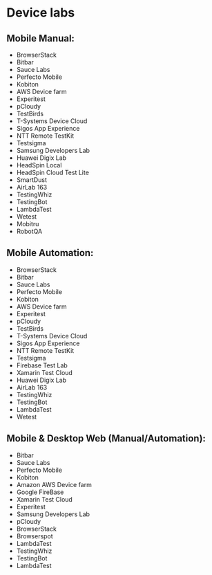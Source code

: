 # Device labs

## Mobile Manual:

* BrowserStack
* Bitbar
* Sauce Labs
* Perfecto Mobile
* Kobiton
* AWS Device farm
* Experitest
* pCloudy
* TestBirds
* T-Systems Device Cloud
* Sigos App Experience
* NTT Remote TestKit
* Testsigma
* Samsung Developers Lab
* Huawei Digix Lab
* HeadSpin Local
* HeadSpin Cloud Test Lite 
* SmartDust
* AirLab 163
* TestingWhiz
* TestingBot
* LambdaTest
* Wetest
* Mobitru
* RobotQA

## Mobile Automation:

* BrowserStack
* Bitbar
* Sauce Labs
* Perfecto Mobile
* Kobiton
* AWS Device farm
* Experitest
* pCloudy
* TestBirds
* T-Systems Device Cloud
* Sigos App Experience
* NTT Remote TestKit
* Testsigma
* Firebase Test Lab
* Xamarin Test Cloud
* Huawei Digix Lab
* AirLab 163
* TestingWhiz
* TestingBot
* LambdaTest
* Wetest

## Mobile & Desktop Web \(Manual/Automation\):

* Bitbar
* Sauce Labs
* Perfecto Mobile
* Kobiton
* Amazon AWS Device farm
* Google FireBase
* Xamarin Test Cloud
* Experitest
* Samsung Developers Lab
* pCloudy
* BrowserStack
* Browserspot
* LambdaTest
* TestingWhiz
* TestingBot
* LambdaTest
